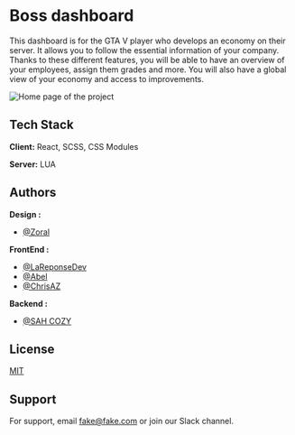 
# Boss dashboard

This dashboard is for the GTA V player who develops an economy on their server.
It allows you to follow the essential information of your company. 
Thanks to these different features, you will be able to have an overview of your employees, assign them grades and more. 
You will also have a global view of your economy and access to improvements. 

![Home page of the project](https://github.com/DevWeb13/triade-dashboard/blob/master/Dashboard.jpg)





## Tech Stack

**Client:** React, SCSS, CSS Modules

**Server:** LUA


## Authors
**Design :**
- [@Zoral]()

**FrontEnd :**
- [@LaReponseDev](https://github.com/DevWeb13)
- [@Abel](https://github.com/Abdrul)
- [@ChrisAZ](https://github.com/Hababjiour)

**Backend :**
- [@SAH COZY](https://github.com/SAH-COZY)





## License

[MIT](https://choosealicense.com/licenses/mit/)


## Support

For support, email fake@fake.com or join our Slack channel.


